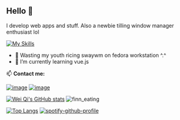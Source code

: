 ## Hello 👋
I develop web apps and stuff. Also a newbie tilling window manager enthusiast lol

[![My Skills](https://skillicons.dev/icons?i=nextjs,react,ts,js,nodejs,mysql,prisma,tailwind,sass,css,html,laravel)](https://skillicons.dev)

- 🔭 Wasting my youth ricing swaywm on fedora workstation ^.^
- 🌱 I’m currently learning vue.js

📫 **Contact me:**

[![image](https://img.shields.io/badge/chanweiqi27@gmail.com-D14836?&logo=gmail&logoColor=white)](https://mail.google.com/mail/u/0/?fs=1&tf=cm&to=chanweiqi27@gmail.com)
[![image](https://img.shields.io/badge/Chan_Wei_Qi-0077B5?&logo=linkedin&logoColor=white)](https://www.linkedin.com/in/chan-wei-qi-141989224/)

[![Wei Qi's GitHub stats](https://github-readme-stats.vercel.app/api?username=cweiqi27&show_icons=true&theme=tokyonight)](https://github.com/anuraghazra/github-readme-stats)
![finn_eating](https://user-images.githubusercontent.com/97137887/226861888-c45f59db-2ddf-4b00-8cf2-8b11de27c7ff.gif)

[![Top Langs](https://github-readme-stats.vercel.app/api/top-langs/?username=cweiqi27&theme=tokyonight&layout=compact)](https://github.com/anuraghazra/github-readme-stats)
[![spotify-github-profile](https://spotify-github-profile.vercel.app/api/view?uid=buoy8hs0lecs9ead6a7pu8hqx&cover_image=true&theme=novatorem&show_offline=false&background_color=000000&interchange=false&bar_color=46e2f6&bar_color_cover=false)](https://github.com/kittinan/spotify-github-profile)

